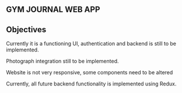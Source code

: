 ## GYM JOURNAL WEB APP

## Objectives

Currently it is a functioning UI, authentication and  backend is still to be implemented.

Photograph integration still to be implemented.

Website is not very responsive, some components need to be altered

Currently, all future backend functionality is implemented using Redux.